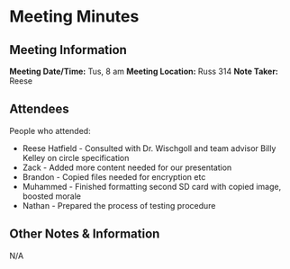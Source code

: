 # Meeting Minutes
## Meeting Information
**Meeting Date/Time:** Tus, 8 am
**Meeting Location:** Russ 314
**Note Taker:** Reese

## Attendees
People who attended:
- Reese Hatfield - Consulted with Dr. Wischgoll and team advisor Billy Kelley on circle specification
- Zack - Added more content needed for our presentation
- Brandon - Copied files needed for encryption etc
- Muhammed - Finished formatting second SD card with copied image, boosted morale
- Nathan - Prepared the process of testing procedure

## Other Notes & Information
N/A

